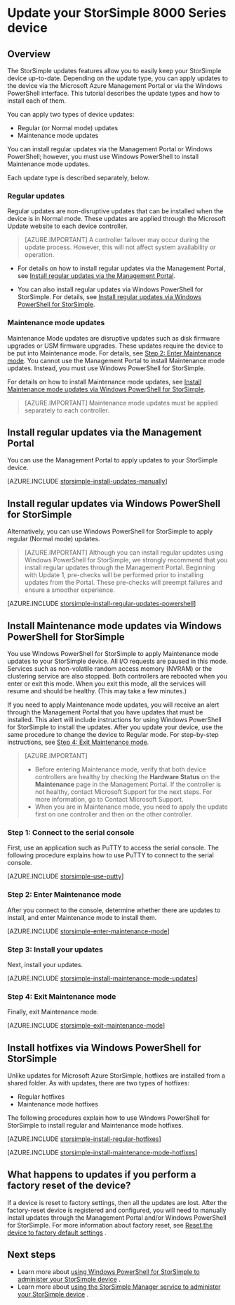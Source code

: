 <properties
   pageTitle="Update your StorSimple device | Windows Azure"
   description="Explains how to use the StorSimple update feature to install regular and maintenance mode updates and hotfixes."
   services="storsimple"
   documentationCenter="NA"
   authors="SharS"
   manager="adinah"
   editor="" />
<tags
	ms.service="storsimple"
	ms.date="09/17/2015"
	wacn.date=""/>

# Update your StorSimple 8000 Series device

## Overview

The StorSimple updates features allow you to easily keep your StorSimple device up-to-date. Depending on the update type, you can apply updates to the device via the <!-- deleted by customization Windows --><!-- keep by customization: begin --> Microsoft <!-- keep by customization: end --> Azure Management Portal or via the Windows PowerShell interface. This tutorial describes the update types and how to install each of them.

You can apply two types of device updates: 

- Regular (or Normal mode) updates
- Maintenance mode updates

You can install regular updates via the Management Portal or Windows PowerShell; however, you must use Windows PowerShell to install Maintenance mode updates. 

Each update type is described separately, below.

### Regular updates

Regular updates are non-disruptive updates that can be installed when the device is in Normal mode. These updates are applied through the Microsoft Update website to each device controller. 

> [AZURE.IMPORTANT] A controller failover may occur during the update process. However, this will not affect system availability or operation.

- For details on how to install regular updates via the Management Portal, see [Install regular updates via the Management Portal](#install-regular-updates-via-the-management-portal).

- You can also install regular updates via Windows PowerShell for StorSimple. For details, see [Install regular updates via Windows PowerShell for StorSimple](#install-regular-updates-via-windows-powershell-for-storsimple).

### Maintenance mode updates

Maintenance Mode updates are disruptive updates such as disk firmware upgrades or USM firmware upgrades. These updates require the device to be put into Maintenance mode. For details, see [Step 2: Enter Maintenance mode](#step2). You cannot use the Management Portal to install Maintenance mode updates. Instead, you must use Windows PowerShell for StorSimple. 

For details on how to install Maintenance mode updates, see [Install Maintenance mode updates via Windows PowerShell for StorSimple](#install-maintenance-mode-updates-via-windows-powershell-for-storsimple).

> [AZURE.IMPORTANT] Maintenance mode updates must be applied separately to each controller. 

## Install regular updates via the Management Portal

You can use the Management Portal to apply updates to your StorSimple device.

<!-- deleted by customization
[AZURE.INCLUDE [storsimple-install-updates-manually](../includes/storsimple-install-updates-manually.md)]
-->
<!-- keep by customization: begin -->
[AZURE.INCLUDE [storsimple-install-updates-manually](../../includes/storsimple-install-updates-manually.md)]
<!-- keep by customization: end -->

## Install regular updates via Windows PowerShell for StorSimple

Alternatively, you can use Windows PowerShell for StorSimple to apply regular (Normal mode) updates.

> [AZURE.IMPORTANT] Although you can install regular updates using Windows PowerShell for StorSimple, we strongly recommend that you install regular updates through the Management Portal. Beginning with Update 1, pre-checks will be performed prior to installing updates from the Portal. These pre-checks will preempt failures and ensure a smoother experience. 

<!-- deleted by customization
[AZURE.INCLUDE [storsimple-install-regular-updates-powershell](../includes/storsimple-install-regular-updates-powershell.md)]
-->
<!-- keep by customization: begin -->
[AZURE.INCLUDE [storsimple-install-regular-updates-powershell](../../includes/storsimple-install-regular-updates-powershell.md)]
<!-- keep by customization: end -->

## Install Maintenance mode updates via Windows PowerShell for StorSimple

You use Windows PowerShell for StorSimple to apply Maintenance mode updates to your StorSimple device. All I/O requests are paused in this mode. Services such as non-volatile random access memory (NVRAM) or the clustering service are also stopped. Both controllers are rebooted when you enter or exit this mode. When you exit this mode, all the services will resume and should be healthy. (This may take a few minutes.)

If you need to apply Maintenance mode updates, you will receive an alert through the Management Portal that you have updates that must be installed. This alert will include instructions for using Windows PowerShell for StorSimple to install the updates. After you update your device, use the same procedure to change the device to Regular mode. For step-by-step instructions, see [Step 4: Exit Maintenance mode](#step4).

> [AZURE.IMPORTANT] 
> 
> - Before entering Maintenance mode, verify that both device controllers are healthy by checking the **Hardware Status** on the **Maintenance** page in the Management Portal. If the controller is not healthy, contact Microsoft Support for the next steps. For more information, go to Contact Microsoft Support. 
> - When you are in Maintenance mode, you need to apply the update first on one controller and then on the other controller.

### Step 1: Connect to the serial console <a name="step1">

First, use an application such as PuTTY to access the serial console. The following procedure explains how to use PuTTY to connect to the serial console.

<!-- deleted by customization
[AZURE.INCLUDE [storsimple-use-putty](../includes/storsimple-use-putty.md)]
-->
<!-- keep by customization: begin -->
[AZURE.INCLUDE [storsimple-use-putty](../../includes/storsimple-use-putty.md)]
<!-- keep by customization: end -->

### Step 2: Enter Maintenance mode <a name="step2">

After you connect to the console, determine whether there are updates to install, and enter Maintenance mode to install them.

<!-- deleted by customization
[AZURE.INCLUDE [storsimple-enter-maintenance-mode](../includes/storsimple-enter-maintenance-mode.md)]
-->
<!-- keep by customization: begin -->
[AZURE.INCLUDE [storsimple-enter-maintenance-mode](../../includes/storsimple-enter-maintenance-mode.md)]
<!-- keep by customization: end -->

### Step 3: Install your updates <a name="step3">

Next, install your updates.

<!-- deleted by customization
[AZURE.INCLUDE [storsimple-install-maintenance-mode-updates](../includes/storsimple-install-maintenance-mode-updates.md)]
-->
<!-- keep by customization: begin -->
[AZURE.INCLUDE [storsimple-install-maintenance-mode-updates](../../includes/storsimple-install-maintenance-mode-updates.md)]
<!-- keep by customization: end -->
 
### Step 4: Exit Maintenance mode <a name="step4">

Finally, exit Maintenance mode.

<!-- deleted by customization
[AZURE.INCLUDE [storsimple-exit-maintenance-mode](../includes/storsimple-exit-maintenance-mode.md)]
-->
<!-- keep by customization: begin -->
[AZURE.INCLUDE [storsimple-exit-maintenance-mode](../../includes/storsimple-exit-maintenance-mode.md)]
<!-- keep by customization: end -->

## Install hotfixes via Windows PowerShell for StorSimple

Unlike updates for <!-- deleted by customization Windows --><!-- keep by customization: begin --> Microsoft <!-- keep by customization: end --> Azure StorSimple, hotfixes are installed from a shared folder. As with updates, there are two types of hotfixes:

- Regular hotfixes 
- Maintenance mode hotfixes  

The following procedures explain how to use Windows PowerShell for StorSimple to install regular and Maintenance mode hotfixes.

<!-- deleted by customization
[AZURE.INCLUDE [storsimple-install-regular-hotfixes](../includes/storsimple-install-regular-hotfixes.md)]

[AZURE.INCLUDE [storsimple-install-maintenance-mode-hotfixes](../includes/storsimple-install-maintenance-mode-hotfixes.md)]
-->
<!-- keep by customization: begin -->
[AZURE.INCLUDE [storsimple-install-regular-hotfixes](../../includes/storsimple-install-regular-hotfixes.md)]

[AZURE.INCLUDE [storsimple-install-maintenance-mode-hotfixes](../../includes/storsimple-install-maintenance-mode-hotfixes.md)]
<!-- keep by customization: end -->

## What happens to updates if you perform a factory reset of the device?

If a device is reset to factory settings, then all the updates are lost. After the factory-reset device is registered and configured, you will need to manually install updates through the Management Portal and/or Windows PowerShell for StorSimple. For more information about factory reset, see [Reset the device to factory default <!-- deleted by customization settings](/documentation/articles/storsimple-manage-device-controller#reset-the-device-to-factory-default-settings) --><!-- keep by customization: begin --> settings](storsimple-manage-device-controller.md#reset-the-device-to-factory-default-settings) <!-- keep by customization: end -->.

## Next steps

- Learn more about [using Windows PowerShell for StorSimple to administer your StorSimple <!-- deleted by customization device](/documentation/articles/storsimple-windows-powershell-administration) --><!-- keep by customization: begin --> device](storsimple-windows-powershell-administration.md) <!-- keep by customization: end -->.
- Learn more about [using the StorSimple Manager service to administer your StorSimple <!-- deleted by customization device](/documentation/articles/storsimple-manager-service-administration) --><!-- keep by customization: begin --> device](storsimple-manager-service-administration.md) <!-- keep by customization: end -->.